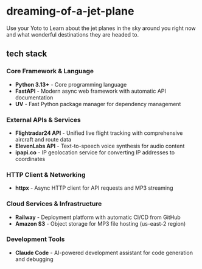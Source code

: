 # dreaming-of-a-jet-plane
Use your Yoto to Learn about the jet planes in the sky around you right now and what wonderful destinations they are headed to.

## tech stack

### Core Framework & Language
- **Python 3.13+** - Core programming language
- **FastAPI** - Modern async web framework with automatic API documentation
- **UV** - Fast Python package manager for dependency management

### External APIs & Services
- **Flightradar24 API** - Unified live flight tracking with comprehensive aircraft and route data
- **ElevenLabs API** - Text-to-speech voice synthesis for audio content
- **ipapi.co** - IP geolocation service for converting IP addresses to coordinates

### HTTP Client & Networking
- **httpx** - Async HTTP client for API requests and MP3 streaming

### Cloud Services & Infrastructure
- **Railway** - Deployment platform with automatic CI/CD from GitHub
- **Amazon S3** - Object storage for MP3 file hosting (us-east-2 region)

### Development Tools
- **Claude Code** - AI-powered development assistant for code generation and debugging

